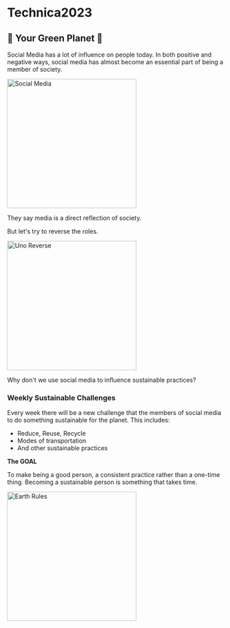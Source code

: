 # Technica2023
## :seedling: Your Green Planet :seedling:
Social Media has a lot of influence on people today. In both positive and negative ways, social media has almost become an essential part of being a member of society.

<img src="https://media.giphy.com/media/3GSoFVODOkiPBFArlu/giphy.gif" width="300" height="300" alt="Social Media">

They say media is a direct reflection of society.

But let's try to reverse the roles.

<img src="https://media.giphy.com/media/MYJT0jtwsBA9aGj0lQ/giphy.gif" width="300" height="300" alt="Uno Reverse">

Why don't we use social media to influence sustainable practices?

### Weekly Sustainable Challenges
Every week there will be a new challenge that the members of social media to do something sustainable for the planet. 
This includes:
* Reduce, Reuse, Recycle
* Modes of transportation
* And other sustainable practices

**The GOAL**

To make being a good person, a consistent practice rather than a one-time thing. Becoming a sustainable person is something that takes time.


<img src="https://media.giphy.com/media/v2KbbLQoFjvICIPJxH/giphy.gif"  width="300" height="300" alt="Earth Rules">
